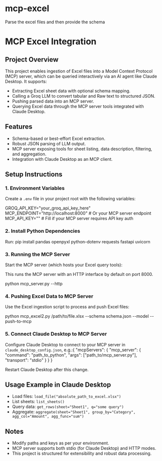 # mcp-excel
Parse the excel files and then provide the schema


# MCP Excel Integration

## Project Overview
This project enables ingestion of Excel files into a Model Context Protocol (MCP) server, which can be queried interactively via an AI agent like Claude Desktop. It supports:

- Extracting Excel sheet data with optional schema mapping.
- Calling a Groq LLM to convert tabular and Raw text to structured JSON.
- Pushing parsed data into an MCP server.
- Querying Excel data through the MCP server tools integrated with Claude Desktop.

## Features
- Schema-based or best-effort Excel extraction.
- Robust JSON parsing of LLM output.
- MCP server exposing tools for sheet listing, data description, filtering, and aggregation.
- Integration with Claude Desktop as an MCP client.

## Setup Instructions

### 1. Environment Variables
Create a `.env` file in your project root with the following variables:

GROQ_API_KEY="your_groq_api_key_here"
MCP_ENDPOINT="http://localhost:8000" # Or your MCP server endpoint
MCP_API_KEY="" # Fill if your MCP server requires API key auth



### 2. Install Python Dependencies
Run: pip install pandas openpyxl python-dotenv requests fastapi uvicorn


### 3. Running the MCP Server
Start the MCP server (which hosts your Excel query tools):


This runs the MCP server with an HTTP interface by default on port 8000.

python mcp_server.py --http

### 4. Pushing Excel Data to MCP Server
Use the Excel ingestion script to process and push Excel files:

python mcp_excel2.py /path/to/file.xlsx --schema schema.json --model <model-name> --push-to-mcp


### 5. Connect Claude Desktop to MCP Server
Configure Claude Desktop to connect to your MCP server in `claude_desktop_config.json`, e.g.:{
"mcpServers": {
"mcp_server": {
"command": "path_to_python",
"args": ["path_to/mcp_server.py"],
"transport": "stdio"
}
}
}


Restart Claude Desktop after this change.

## Usage Example in Claude Desktop
- Load files: `load_file("absolute_path_to_excel.xlsx")`
- List sheets: `list_sheets()`
- Query data: `get_rows(sheet="Sheet1", q="some query")`
- Aggregate: `aggregate(sheet="Sheet1", group_by="Category", agg_col="Amount", agg_func="sum")`

## Notes
- Modify paths and keys as per your environment.
- MCP server supports both stdio (for Claude Desktop) and HTTP modes.
- This project is structured for extensibility and robust data processing.





